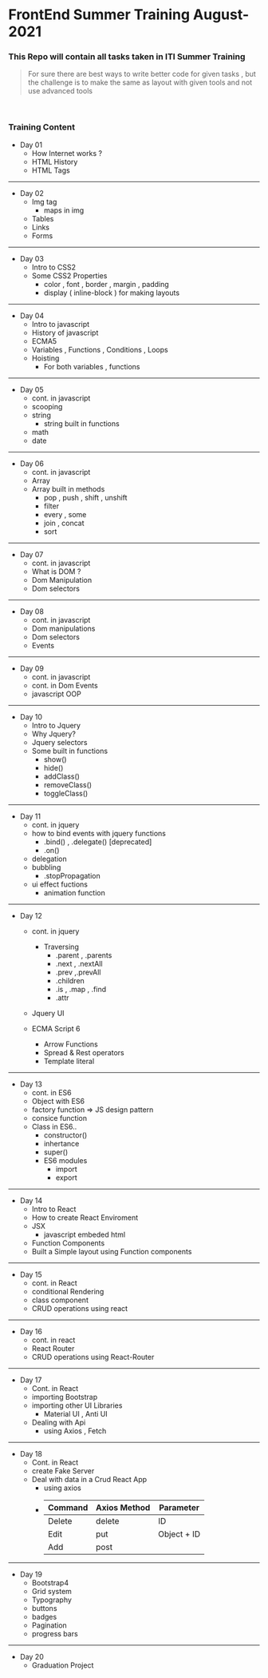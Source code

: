 # FrontEnd Summer Training August-2021
### This Repo will contain all tasks taken in ITI Summer Training
> For sure there are best ways to write better code for given tasks , but the challenge is to make the same as layout with given tools and not use advanced tools 

<br>

### Training Content

* Day 01
  * How Internet works ?
  * HTML History
  * HTML Tags 

<hr>

* Day 02
  * Img tag
    * maps in img
  * Tables
  * Links
  * Forms

<hr>

* Day 03
  * Intro to CSS2
  * Some CSS2 Properties
    * color , font , border , margin , padding 
    * display ( inline-block )  for making layouts 

<hr>

* Day 04
  * Intro to javascript
  * History of javascript
  * ECMA5
  * Variables , Functions , Conditions , Loops
  * Hoisting
     - For both variables , functions

<hr>


* Day 05
  * cont. in javascript
  * scooping
  * string
    * string built in functions
  * math
  * date


<hr>

* Day 06
  * cont. in javascript
  * Array
  * Array built in methods
    * pop , push , shift , unshift
    * filter
    * every , some
    * join , concat
    * sort
  
<hr>

* Day 07
  * cont. in javascript
  * What is DOM ?
  * Dom Manipulation
  * Dom selectors

<hr>

* Day 08
  * cont. in javascript
  * Dom manipulations
  * Dom selectors
  * Events

<hr>

* Day 09
  * cont. in javascript
  * cont. in Dom Events
  * javascript OOP

<hr>

* Day 10
  * Intro to Jquery
  * Why Jquery?
  * Jquery selectors
  * Some built in functions
      * show()
      * hide()
      * addClass()
      * removeClass()
      * toggleClass()


<hr>

* Day 11
  * cont. in jquery
  * how to bind events with jquery functions
      * .bind() , .delegate()  [deprecated]
      * .on()
  * delegation
  * bubbling
     * .stopPropagation
  * ui effect fuctions
     * animation function

<hr>

* Day 12
    * cont. in jquery
        * Traversing
          * .parent , .parents
          * .next , .nextAll
          * .prev ,.prevAll
          * .children
          * .is , .map , .find
          * .attr


    * Jquery UI

    * ECMA Script 6
        * Arrow Functions
        * Spread & Rest operators
        * Template literal

<hr>

* Day 13
    * cont. in ES6
    * Object with ES6
    * factory function => JS design pattern
    * consice function
    * Class in ES6..
         * constructor()
         * inhertance
         * super()
         * ES6 modules
             * import
             * export
<hr>

* Day 14
  * Intro to React
  * How to create React Enviroment
  * JSX
     * javascript embeded html
  * Function Components
  * Built a Simple layout using Function components

<hr>

* Day 15
    * cont. in React
    * conditional Rendering
    * class component
    * CRUD operations using react
<hr>

* Day 16
  * cont. in react
  * React Router
  * CRUD operations using React-Router

<hr>

* Day 17
  * Cont. in React
  * importing Bootstrap
  * importing other UI Libraries
    - Material UI , Anti UI
  * Dealing with Api
    - using Axios , Fetch

<hr>

* Day 18
  * Cont. in React
  * create Fake Server 
  * Deal with data in a Crud React App
    * using axios
    * | Command | Axios Method | Parameter |
      |---------|--------------|-----------|
      | Delete  | delete       | ID        |
      | Edit    | put          | Object + ID |
      | Add     | post         |             |


<hr>

* Day 19
  * Bootstrap4
  * Grid system 
  * Typography 
  * buttons
  * badges
  * Pagination 
  * progress bars 
  
<hr>

* Day 20
  * Graduation Project
